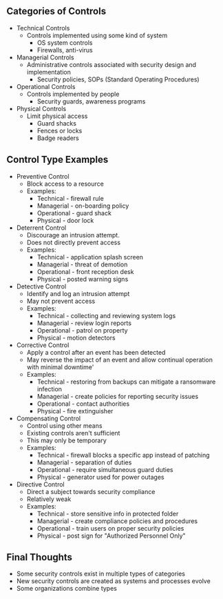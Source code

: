 ## Categories of Controls
- Technical Controls
	- Controls implemented using some kind of system
		- OS system controls
		- Firewalls, anti-virus
- Managerial Controls
	- Administrative controls associated with security design and implementation
		- Security policies, SOPs (Standard Operating Procedures)
- Operational Controls
	- Controls implemented by people
		- Security guards, awareness programs
- Physical Controls
	- Limit physical access
		- Guard shacks
		- Fences or locks
		- Badge readers
## Control Type Examples
- Preventive Control
	- Block access to a resource
	- Examples:
		- Technical - firewall rule
		- Managerial - on-boarding policy
		- Operational - guard shack
		- Physical - door lock
- Deterrent Control
	- Discourage an intrusion attempt.
	- Does not directly prevent access
	- Examples:
		- Technical - application splash screen
		- Managerial - threat of demotion
		- Operational - front reception desk
		- Physical - posted warning signs
- Detective Control
	- Identify and log an intrusion attempt
	- May not prevent access
	- Examples:
		- Technical - collecting and reviewing system logs
		- Managerial - review login reports
		- Operational - patrol on property
		- Physical - motion detectors
- Corrective Control
	- Apply a control after an event has been detected
	- May reverse the impact of an event and allow continual operation with minimal downtime'
	- Examples:
		- Technical - restoring from backups can mitigate a ransomware infection
		- Managerial - create policies for reporting security issues
		- Operational - contact authorities
		- Physical - fire extinguisher
- Compensating Control
	- Control using other means
	- Existing controls aren't sufficient
	- This may only be temporary
	- Examples:
		- Technical - firewall blocks a specific app instead of patching
		- Managerial - separation of duties
		- Operational - require simultaneous guard duties
		- Physical - generator used for power outages
- Directive Control
	- Direct a subject towards security compliance
	- Relatively weak
	- Examples:
		- Technical - store sensitive info in protected folder
		- Managerial - create compliance policies and procedures
		- Operational - train users on proper security policies
		- Physical - post sign for "Authorized Personnel Only"
## Final Thoughts
- Some security controls exist in multiple types of categories
- New security controls are created as systems and processes evolve
- Some organizations combine types